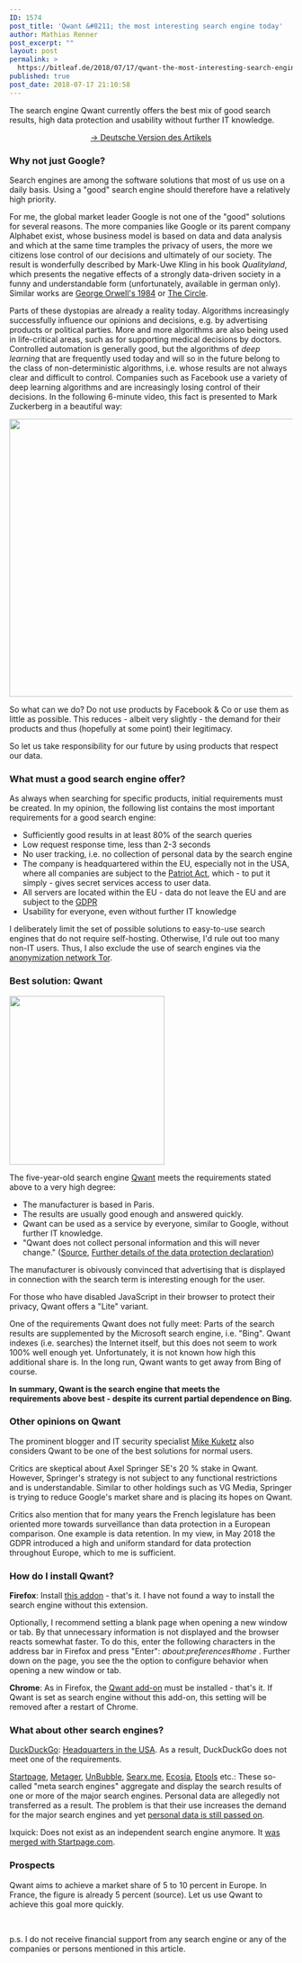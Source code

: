 ```yaml
---
ID: 1574
post_title: 'Qwant &#8211; the most interesting search engine today'
author: Mathias Renner
post_excerpt: ""
layout: post
permalink: >
  https://bitleaf.de/2018/07/17/qwant-the-most-interesting-search-engine-today/
published: true
post_date: 2018-07-17 21:10:58
---
```

The search engine Qwant currently offers the best mix of good search results, high data protection and usability without further IT knowledge.

<!--more-->
<p style="text-align: center;"><a href="https://bitleaf.de/2018/07/15/qwant-die-aktuell-interessanteste-suchmaschine/">-&gt; Deutsche Version des Artikels</a></p>

<h3>Why not just Google?</h3>
Search engines are among the software solutions that most of us use on a daily basis. Using a "good" search engine should therefore have a relatively high priority.

For me, the global market leader Google is not one of the "good" solutions for several reasons. The more companies like Google or its parent company Alphabet exist, whose business model is based on data and data analysis and which at the same time tramples the privacy of users, the more we citizens lose control of our decisions and ultimately of our society. The result is wonderfully described by Mark-Uwe Kling in his book <em>Qualityland</em>, which presents the negative effects of a strongly data-driven society in a funny and understandable form (unfortunately, available in german only). Similar works are <a href="https://en.wikipedia.org/wiki/Nineteen_Eighty-Four">George Orwell's 1984</a> or <a href="https://en.wikipedia.org/wiki/The_Circle_(Eggers_novel)">The Circle</a>.

Parts of these dystopias are already a reality today. Algorithms increasingly successfully influence our opinions and decisions, e.g. by advertising products or political parties. More and more algorithms are also being used in life-critical areas, such as for supporting medical decisions by doctors. Controlled automation is generally good, but the algorithms of <em>deep learning</em> that are frequently used today and will so in the future belong to the class of non-deterministic algorithms, i.e. whose results are not always clear and difficult to control. Companies such as Facebook use a variety of deep learning algorithms and are increasingly losing control of their decisions. In the following 6-minute video, this fact is presented to Mark Zuckerberg in a beautiful way:

<a href="https://peertube.social/videos/watch/e8870cad-0170-4bcf-b785-e4a3a4e87cfc" target="_blank" rel="noopener"><img class="alignnone wp-image-1540 size-full" src="https://bitleaf.de/wp-content/uploads/2018/07/peertube-guy-verhofstadt-zuckerberg-1.png" alt="" width="888" height="494" /></a>

So what can we do? Do not use products by Facebook &amp; Co or use them as little as possible. This reduces - albeit very slightly - the demand for their products and thus (hopefully at some point) their legitimacy.

So let us take responsibility for our future by using products that respect our data.
<h3>What must a good search engine offer?</h3>
As always when searching for specific products, initial requirements must be created. In my opinion, the following list contains the most important requirements for a good search engine:
<ul>
 	<li>Sufficiently good results in at least 80% of the search queries</li>
 	<li>Low request response time, less than 2-3 seconds</li>
 	<li>No user tracking, i.e. no collection of personal data by the search engine</li>
 	<li>The company is headquartered within the EU, especially not in the USA, where all companies are subject to the <a href="https://en.wikipedia.org/wiki/Patriot_Act">Patriot Act</a>, which - to put it simply - gives secret services access to user data.</li>
 	<li>All servers are located within the EU - data do not leave the EU and are subject to the <a href="https://en.wikipedia.org/wiki/General_Data_Protection_Regulation">GDPR</a></li>
 	<li>Usability for everyone, even without further IT knowledge</li>
</ul>
I deliberately limit the set of possible solutions to easy-to-use search engines that do not require self-hosting. Otherwise, I'd rule out too many non-IT users. Thus, I also exclude the use of search engines via the <a href="https://en.wikipedia.org/wiki/Tor_(anonymity_network)">anonymization network Tor</a>.
<h3>Best solution: Qwant</h3>
<img class="size-medium wp-image-1543 aligncenter" src="https://bitleaf.de/wp-content/uploads/2018/07/qwant-logo-1-276x300.png" alt="" width="276" height="300" />

The five-year-old search engine <a href="https://www.qwant.com/">Qwant</a> meets the requirements stated above to a very high degree:
<ul>
 	<li>The manufacturer is based in Paris.</li>
 	<li>The results are usually good enough and answered quickly.</li>
 	<li>Qwant can be used as a service by everyone, similar to Google, without further IT knowledge.</li>
 	<li>"Qwant does not collect personal information and this will never change." (<a href="https://help.qwant.com/help/overview/how-does-qwant-make-money/">Source</a>, <a href="https://about.qwant.com/legal/terms-of-service/qwant-search/">Further details of the data protection declaration</a>)</li>
</ul>
The manufacturer is obivously convinced that advertising that is displayed in connection with the search term is interesting enough for the user.

For those who have disabled JavaScript in their browser to protect their privacy, Qwant offers a "Lite" variant.

One of the requirements Qwant does not fully meet: Parts of the search results are supplemented by the Microsoft search engine, i.e. "Bing". Qwant indexes (i.e. searches) the Internet itself, but this does not seem to work 100% well enough yet. Unfortunately, it is not known how high this additional share is. In the long run, Qwant wants to get away from Bing of course.

<strong>In summary, Qwant is the search engine that meets the requirements above best - despite its current partial dependence on Bing.</strong>
<h3>Other opinions on Qwant</h3>
The prominent blogger and IT security specialist <a href="https://www.kuketz-blog.de/suchmaschine-qwant-naeher-betrachtet/">Mike Kuketz</a> also considers Qwant to be one of the best solutions for normal users.

Critics are skeptical about Axel Springer SE's 20 % stake in Qwant. However, Springer's strategy is not subject to any functional restrictions and is understandable. Similar to other holdings such as VG Media, Springer is trying to reduce Google's market share and is placing its hopes on Qwant.

Critics also mention that for many years the French legislature has been oriented more towards surveillance than data protection in a European comparison. One example is data retention. In my view, in May 2018 the GDPR introduced a high and uniform standard for data protection throughout Europe, which to me is sufficient.
<h3>How do I install Qwant?</h3>
<strong>Firefox</strong>: Install <a href="https://addons.mozilla.org/en/firefox/addon/qwantcom-for-firefox/">this addon</a> - that's it. I have not found a way to install the search engine without this extension.

Optionally, I recommend setting a blank page when opening a new window or tab. By that unnecessary information is not displayed and the browser reacts somewhat faster. To do this, enter the following characters in the address bar in Firefox and press "Enter":<em> about:preferences#home</em> . Further down on the page, you see the the option to configure behavior when opening a new window or tab.

<strong>Chrome</strong>: As in Firefox, the <a href="https://chrome.google.com/webstore/detail/qwant-for-chrome/hnlkiofnhhoahaiimdicppgemmmomijo">Qwant add-on</a> must be installed - that's it. If Qwant is set as search engine without this add-on, this setting will be removed after a restart of Chrome.
<h3>What about other search engines?</h3>
<a href="https://duckduckgo.com/">DuckDuckGo</a>: <a href="https://en.wikipedia.org/wiki/DuckDuckGo">Headquarters in the USA</a>. As a result, DuckDuckGo does not meet one of the requirements.

<a href="https://www.startpage.com/">Startpage</a>, <a href="https://metager.de/">Metager</a>, <a href="https://www.unbubble.eu/">UnBubble</a>, <a href="http://searx.me">Searx.me</a>, <a href="https://www.ecosia.org/">Ecosia</a>, <a href="https://www.etools.ch/search.do">Etools</a> etc.: These so-called "meta search engines" aggregate and display the search results of one or more of the major search engines. Personal data are allegedly not transferred as a result. The problem is that their use increases the demand for the major search engines and yet <a href="https://github.com/nylira/prism-break/issues/168">personal data is still passed on</a>.

Ixquick: Does not exist as an independent search engine anymore. It <a href="https://en.wikipedia.org/wiki/Ixquick#Startpage.com">was merged with Startpage.com</a>.
<h3>Prospects</h3>
Qwant aims to achieve a market share of 5 to 10 percent in Europe. In France, the figure is already 5 percent (source). Let us use Qwant to achieve this goal more quickly.

&nbsp;

p.s. I do not receive financial support from any search engine or any of the companies or persons mentioned in this article.